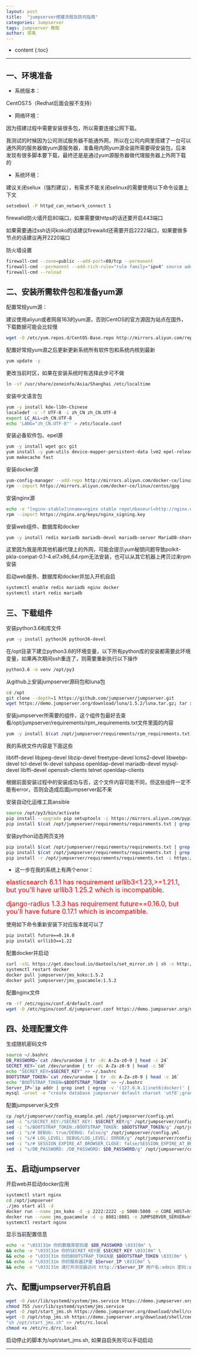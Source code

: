 ```yaml
---
layout: post
title:  "jumpserver搭建流程及防坑指南"
categories: Jumpserver 
tags: jumpserver 教程
author: 郑禹
---
```


* content
{:toc}
---
## 一、环境准备

* 系统版本：

CentOS7.5（Redhat后面会报不支持）

* 网络环境：

因为搭建过程中需要安装很多包，所以需要连接公网下载。

我测试的时候因为公司测试服务器不能通外网，所以在公司内网里搭建了一台可以通外网的服务器做yum源服务器，准备用内网yum源全装所需要得安装包，后来发现有很多脚本要下载，最终还是是通过yum源服务器做代理服务器上外网下载的

* 系统环境：

建议关闭seliux（强烈建议），有需求不能关闭selinux的需要使用以下命令设置上下文
```sh
setsebool -P httpd_can_network_connect 1
```
firewalld防火墙开启80端口，如果需要做https的话还要开启443端口

如果需要通过ssh访问koko的话建议firewalld还需要开启2222端口，如果要做多节点的话建议再开2220端口





防火墙设置
```sh
firewall-cmd --zone=public --add-port=80/tcp --permanent
firewall-cmd --permanent --add-rich-rule="rule family="ipv4" source address="172.17.0.0/16" port protocol="tcp" port="8080" accept"
firewall-cmd --reload
```

## 二、安装所需软件包和准备yum源
配置常规yum源：

建议使用aliyun或者网易163的yum源，否则CentOS的官方源因为站点在国外，下载数据可能会比较慢

```sh
wget -O /etc/yum.repos.d/CentOS-Base.repo http://mirrors.aliyun.com/repo/Centos-7.repo
```
配置好常规yum源之后更新更新系统所有软件包和系统内核到最新
```sh
yum update -y
```
更改当前时区，如果在安装系统时有选择此步可不做
```sh
ln -sf /usr/share/zoneinfo/Asia/Shanghai /etc/localtime
```
安装中文语言包
```sh
yum -y install kde-l10n-Chinese
localedef -c -f UTF-8 -i zh_CN zh_CN.UTF-8
export LC_ALL=zh_CN.UTF-8
echo 'LANG="zh_CN.UTF-8"' > /etc/locale.conf
```
安装必备软件包、epel源
```sh
yum -y install wget gcc git
yum install -y yum-utils device-mapper-persistent-data lvm2 epel-release
yum makecache fast
```
安装docker源
```sh
yum-config-manager --add-repo http://mirrors.aliyun.com/docker-ce/linux/centos/docker-ce.repo
rpm --import https://mirrors.aliyun.com/docker-ce/linux/centos/gpg
```
安装nginx源
```sh
echo -e "[nginx-stable]\nname=nginx stable repo\nbaseurl=http://nginx.org/packages/centos/\$releasever/\$basearch/\ngpgcheck=1\nenabled=1\ngpgkey=https://nginx.org/keys/nginx_signing.key" > /etc/yum.repos.d/nginx.repo
rpm --import https://nginx.org/keys/nginx_signing.key
```
安装web组件、数据库和docker
```sh
yum -y install redis mariadb mariadb-devel mariadb-server MariaDB-shared nginx docker-ce
```
这里因为我是用其他机器代理上的外网，可能会提示yum秘钥问题导致polkit-pkla-compat-0.1-4.el7.x86_64.rpm无法安装，也可以从其它机器上拷贝过来rpm安装

启动web服务、数据库和docker并加入开机自启
```sh
systemctl enable redis mariadb nginx docker
systemctl start redis mariadb
```

## 三、下载组件

安装python3.6和库文件
```sh
yum -y install python36 python36-devel
```
在/opt目录下建立python3.6的环境变量，以下所有python库的安装都需要此环境变量，如果再次期间ssh重连了，则需要重新执行以下操作
```sh
python3.6 -m venv /opt/py3
```
从github上安装jumpserver源码包和luna包
```sh
cd /opt
git clone --depth=1 https://github.com/jumpserver/jumpserver.git
wget https://demo.jumpserver.org/download/luna/1.5.2/luna.tar.gz; tar xf luna.tar.gz; chown -R root:root luna
```
安装jumpserver所需要的组件，这个组件包最好去查看/opt/jumpserver/requirements/rpm_requirements.txt文件里面的内容
```sh
yum -y install $(cat /opt/jumpserver/requirements/rpm_requirements.txt)
```
我的系统文件内容是下面这些

libtiff-devel libjpeg-devel libzip-devel freetype-devel lcms2-devel libwebp-devel tcl-devel tk-devel sshpass openldap-devel mariadb-devel mysql-devel libffi-devel openssh-clients telnet openldap-clients 

根据前面安装过程中的安装成功与否，这个文件内容可能不同，但这些组件一定不能有error，否则会造成后面jumpserver起不来

安装自动化运维工具ansible
```sh
source /opt/py3/bin/activate
pip install --upgrade pip setuptools -i https://mirrors.aliyun.com/pypi/simple/
pip install $(cat /opt/jumpserver/requirements/requirements.txt | grep ansible) -i https://mirrors.aliyun.com/pypi/simple/
```
安装python动态网页支持
```sh
pip install $(cat /opt/jumpserver/requirements/requirements.txt | grep python-gssapi) -i https://mirrors.aliyun.com/pypi/simple/
pip install $(cat /opt/jumpserver/requirements/requirements.txt | grep python-keycloak) -i https://mirrors.aliyun.com/pypi/simple/
pip install -r /opt/jumpserver/requirements/requirements.txt -i https://mirrors.aliyun.com/pypi/simple/
```
* 这一步在我的系统上有两个error：

<font size="4" color="red">elasticsearch 6.1.1 has requirement urllib3<1.23,>=1.21.1, but you'll have urllib3 1.25.2 which is incompatible. </font>
<br />
<br />
<font size="4" color="red">django-radius 1.3.3 has requirement future==0.16.0, but you'll have future 0.17.1 which is incompatible. </font>

使用如下命令重新安装下对应版本就可以了
```sh
pip install future==0.16.0
pip install urllib3==1.22
```
配置docker并启动
```sh
curl -sSL https://get.daocloud.io/daotools/set_mirror.sh | sh -s http://f1361db2.m.daocloud.io
systemctl restart docker
docker pull jumpserver/jms_koko:1.5.2
docker pull jumpserver/jms_guacamole:1.5.2
```
配置nginx文件
```sh
rm -rf /etc/nginx/conf.d/default.conf
wget -O /etc/nginx/conf.d/jumpserver.conf https://demo.jumpserver.org/download/nginx/conf.d/jumpserver.conf
```

## 四、处理配置文件

生成随机密码文件
```sh
source ~/.bashrc
DB_PASSWORD=`cat /dev/urandom | tr -dc A-Za-z0-9 | head -c 24`
SECRET_KEY=`cat /dev/urandom | tr -dc A-Za-z0-9 | head -c 50`
echo "SECRET_KEY=$SECRET_KEY" >> ~/.bashrc
BOOTSTRAP_TOKEN=`cat /dev/urandom | tr -dc A-Za-z0-9 | head -c 16`
echo "BOOTSTRAP_TOKEN=$BOOTSTRAP_TOKEN" >> ~/.bashrc
Server_IP=`ip addr | grep inet | egrep -v '(127.0.0.1|inet6|docker)' | awk '{print $2}' | tr -d "addr:" | head -n 1 | cut -d / -f1`
mysql -uroot -e "create database jumpserver default charset 'utf8';grant all on jumpserver.* to 'jumpserver'@'127.0.0.1' identified by '$DB_PASSWORD';flush privileges;"
```
配置jumpserver头文件
```sh
cp /opt/jumpserver/config_example.yml /opt/jumpserver/config.yml
sed -i "s/SECRET_KEY:/SECRET_KEY: $SECRET_KEY/g" /opt/jumpserver/config.yml
sed -i "s/BOOTSTRAP_TOKEN:/BOOTSTRAP_TOKEN: $BOOTSTRAP_TOKEN/g" /opt/jumpserver/config.yml
sed -i "s/# DEBUG: true/DEBUG: false/g" /opt/jumpserver/config.yml
sed -i "s/# LOG_LEVEL: DEBUG/LOG_LEVEL: ERROR/g" /opt/jumpserver/config.yml
sed -i "s/# SESSION_EXPIRE_AT_BROWSER_CLOSE: false/SESSION_EXPIRE_AT_BROWSER_CLOSE: true/g" /opt/jumpserver/config.yml
sed -i "s/DB_PASSWORD: /DB_PASSWORD: $DB_PASSWORD/g" /opt/jumpserver/config.yml
```

## 五、启动jumpserver
开启web并启动docker应用
```sh
systemctl start nginx
cd /opt/jumpserver
./jms start all -d
docker run --name jms_koko -d -p 2222:2222 -p 5000:5000 -e CORE_HOST=http://$Server_IP:8080 -e BOOTSTRAP_TOKEN=$BOOTSTRAP_TOKEN jumpserver/jms_koko:1.5.2
docker run --name jms_guacamole -d -p 8081:8081 -e JUMPSERVER_SERVER=http://$Server_IP:8080 -e BOOTSTRAP_TOKEN=$BOOTSTRAP_TOKEN jumpserver/jms_guacamole:1.5.2
systemctl restart nginx
```
显示当前配置信息
```sh
echo -e "\033[31m 你的数据库密码是 $DB_PASSWORD \033[0m" \
&& echo -e "\033[31m 你的SECRET_KEY是 $SECRET_KEY \033[0m" \
&& echo -e "\033[31m 你的BOOTSTRAP_TOKEN是 $BOOTSTRAP_TOKEN \033[0m" \
&& echo -e "\033[31m 你的服务器IP是 $Server_IP \033[0m" \
&& echo -e "\033[31m 请打开浏览器访问 http://$Server_IP 用户名:admin 密码:admin \033[0m"
```
## 六、配置jumpserver开机自启
```sh
wget -O /usr/lib/systemd/system/jms.service https://demo.jumpserver.org/download/shell/centos/jms.service
chmod 755 /usr/lib/systemd/system/jms.service
wget -O /opt/start_jms.sh https://demo.jumpserver.org/download/shell/centos/start_jms.sh
wget -O /opt/stop_jms.sh https://demo.jumpserver.org/download/shell/centos/stop_jms.sh
"sh /opt/start_jms.sh" >> /etc/rc.local
chmod +x /etc/rc.d/rc.local
```
启动停止的脚本为/opt/start_jms.sh, 如果自启失败可以手动启动

---
